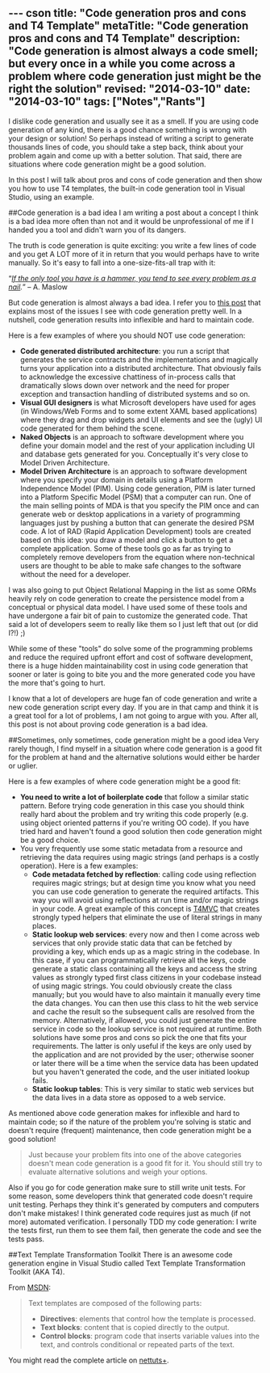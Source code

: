 --- cson
title: "Code generation pros and cons and T4 Template"
metaTitle: "Code generation pros and cons and T4 Template"
description: "Code generation is almost always a code smell; but every once in a while you come across a problem where code generation just might be the right the solution"
revised: "2014-03-10"
date: "2014-03-10"
tags: ["Notes","Rants"]
---

I dislike code generation and usually see it as a smell. If you are using code generation of any kind, there is a good chance something is wrong with your design or solution! So perhaps instead of writing a script to generate thousands lines of code, you should take a step back, think about your problem again and come up with a better solution. That said, there are situations where code generation might be a good solution. 

In this post I will talk about pros and cons of code generation and then show you how to use T4 templates, the built-in code generation tool in Visual Studio, using an example.

##Code generation is a bad idea
I am writing a post about a concept I think is a bad idea more often than not and it would be unprofessional of me if I handed you a tool and didn't warn you of its dangers. 

The truth is code generation is quite exciting: you write a few lines of code and you get A LOT more of it in return that you would perhaps have to write manually. So it's easy to fall into a one-size-fits-all trap with it:

“*[If the only tool you have is a hammer, you tend to see every problem as a nail](http://www.software-quot.es/if-the-only-tool-you-have-is-a-hammer-you-tend-to-see-every-problem-as-a-nail/).*”
– A. Maslow

But code generation is almost always a bad idea. I refer you to [this post](http://www.codethinked.com/code-generation-should-be-the-nuclear-option) that explains most of the issues I see with code generation pretty well. In a nutshell, code generation results into inflexible and hard to maintain code.

Here is a few examples of where you should NOT use code generation:

 - **Code generated distributed architecture**: you run a script that generates the service contracts and the implementations and magically turns your application into a distributed architecture. That obviously fails to acknowledge the excessive chattiness of in-process calls that dramatically slows down over network and the need for proper exception and transaction handling of distributed systems and so on. 
 - **Visual GUI designers** is what Microsoft developers have used for ages (in Windows/Web Forms and to some extent XAML based applications) where they drag and drop widgets and UI elements and see the (ugly) UI code generated for them behind the scene.
 - **Naked Objects** is an approach to software development where you define your domain model and the rest of your application including UI and database gets generated for you. Conceptually it's very close to Model Driven Architecture.
 - **Model Driven Architecture** is an approach to software development where you specify your domain in details using a Platform Independence Model (PIM). Using code generation, PIM is later turned into a Platform Specific Model (PSM) that a computer can run. One of the main selling points of MDA is that you specify the PIM once and can generate web or desktop applications in a variety of programming languages just by pushing a button that can generate the desired PSM code. A lot of RAD (Rapid Application Development) tools are created based on this idea: you draw a model and click a button to get a complete application. Some of these tools go as far as trying to completely remove developers from the equation where non-technical users are thought to be able to make safe changes to the software without the need for a developer.

I was also going to put Object Relational Mapping in the list as some ORMs heavily rely on code generation to create the persistence model from a conceptual or physical data model. I have used some of these tools and have undergone a fair bit of pain to customize the generated code. That said a lot of developers seem to really like them so I just left that out (or did I?!) ;) 
 
While some of these "tools" do solve some of the programming problems and reduce the required upfront effort and cost of software development, there is a huge hidden maintainability cost in using code generation that sooner or later is going to bite you and the more generated code you have the more that's going to hurt.

I know that a lot of developers are huge fan of code generation and write a new code generation script every day. If you are in that camp and think it is a great tool for a lot of problems, I am not going to argue with you. After all, this post is not about proving code generation is a bad idea. 

##Sometimes, only sometimes, code generation might be a good idea
Very rarely though, I find myself in a situation where code generation is a good fit for the problem at hand and the alternative solutions would either be harder or uglier. 

Here is a few examples of where code generation might be a good fit:

 - **You need to write a lot of boilerplate code** that follow a similar static pattern. Before trying code generation in this case you should think really hard about the problem and try writing this code properly (e.g. using object oriented patterns if you're writing OO code). If you have tried hard and haven't found a good solution then code generation might be a good choice.
 - You very frequently use some static metadata from a resource and retrieving the data requires using magic strings (and perhaps is a costly operation). Here is a few examples: 
   - **Code metadata fetched by reflection**: calling code using reflection requires magic strings; but at design time you know what you need you can use code generation to generate the required artifacts. This way you will avoid using reflections at run time and/or magic strings in your code. A great example of this concept is [T4MVC](http://t4mvc.codeplex.com/) that creates strongly typed helpers that eliminate the use of literal strings in many places.
   - **Static lookup web services**: every now and then I come across web services that only provide static data that can be fetched by providing a key, which ends up as a magic string in the codebase. In this case, if you can programmatically retrieve all the keys, code generate a static class containing all the keys and access the string values as strongly typed first class citizens in your codebase instead of using magic strings. You could obviously create the class manually; but you would have to also maintain it manually every time the data changes. You can then use this class to hit the web service and cache the result so the subsequent calls are resolved from the memory. Alternatively, if allowed, you could just generate the entire service in code so the lookup service is not required at runtime. Both solutions have some pros and cons so pick the one that fits your requirements. The latter is only useful if the keys are only used by the application and are not provided by the user; otherwise sooner or later there will be a time when the service data has been updated but you haven't generated the code, and the user initiated lookup fails.
   - **Static lookup tables**: This is very similar to static web services but the data lives in a data store as opposed to a web service. 

As mentioned above code generation makes for inflexible and hard to maintain code; so if the nature of the problem you're solving is static and doesn't require (frequent) maintenance, then code generation might be a good solution!

> Just because your problem fits into one of the above categories doesn't mean code generation is a good fit for it. You should still try to evaluate alternative solutions and weigh your options.  

Also if you go for code generation make sure to still write unit tests. For some reason, some developers think that generated code doesn't require unit testing. Perhaps they think it's generated by computers and computers don't make mistakes! I think generated code requires just as much (if not more) automated verification. I personally TDD my code generation: I write the tests first, run them to see them fail, then generate the code and see the tests pass.

##Text Template Transformation Toolkit
There is an awesome code generation engine in Visual Studio called Text Template Transformation Toolkit (AKA T4). 

From [MSDN](http://msdn.microsoft.com/en-us/library/vstudio/bb126478.aspx): 

> Text templates are composed of the following parts:
>  
>   - **Directives**: elements that control how the template is processed. 
>   - **Text blocks**: content that is copied directly to the output. 
>   - **Control blocks**: program code that inserts variable values into the text, and controls conditional or repeated parts of the text.

You might read the complete article on [nettuts+](http://code.tutsplus.com/tutorials/code-generation-using-t4--cms-19854).